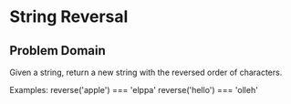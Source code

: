 # String Reversal

## Problem Domain

Given a string, return a new string with the reversed order of characters.

Examples:
reverse('apple') === 'elppa'
reverse('hello') === 'olleh'